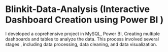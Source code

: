 # Blinkit-Data-Analysis (Interactive Dashboard Creation using Power BI )
I developed a coprehensive project in MySQL, Power BI, Creating multiple dashboards and tables to analyze the data. This process involved several stages , including data processing, data cleaning, and data visualization.
